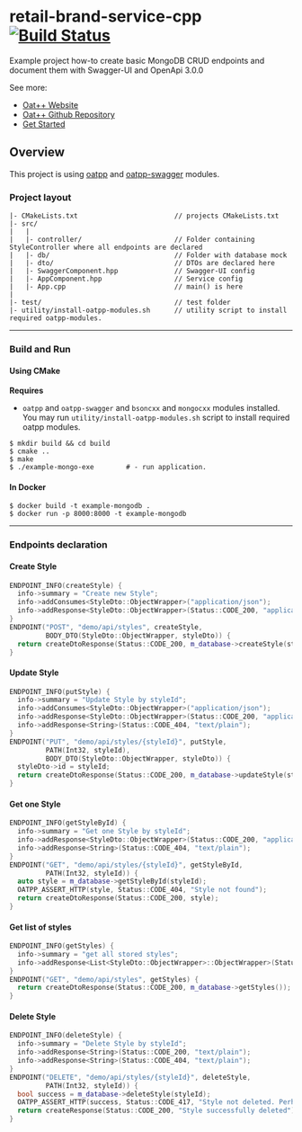 # retail-brand-service-cpp [![Build Status](https://dev.azure.com/lganzzzo/lganzzzo/_apis/build/status/example-crud?branchName=master)](https://dev.azure.com/lganzzzo/lganzzzo/_build?definitionId=9?branchName=master)

Example project how-to create basic MongoDB CRUD endpoints and document them with Swagger-UI and OpenApi 3.0.0

See more:

- [Oat++ Website](https://oatpp.io/)
- [Oat++ Github Repository](https://github.com/oatpp/oatpp)
- [Get Started](https://oatpp.io/docs/start)

## Overview

This project is using [oatpp](https://github.com/oatpp/oatpp) and [oatpp-swagger](https://github.com/oatpp/oatpp-swagger) modules.

### Project layout

```
|- CMakeLists.txt                        // projects CMakeLists.txt
|- src/
|   |
|   |- controller/                       // Folder containing StyleController where all endpoints are declared
|   |- db/                               // Folder with database mock
|   |- dto/                              // DTOs are declared here
|   |- SwaggerComponent.hpp              // Swagger-UI config
|   |- AppComponent.hpp                  // Service config
|   |- App.cpp                           // main() is here
|
|- test/                                 // test folder
|- utility/install-oatpp-modules.sh      // utility script to install required oatpp-modules.
```

---

### Build and Run

#### Using CMake

**Requires**

- `oatpp` and `oatpp-swagger` and `bsoncxx` and `mongocxx` modules installed. You may run `utility/install-oatpp-modules.sh` 
script to install required oatpp modules.

```
$ mkdir build && cd build
$ cmake ..
$ make 
$ ./example-mongo-exe        # - run application.
```

#### In Docker

```
$ docker build -t example-mongodb .
$ docker run -p 8000:8000 -t example-mongodb
```

---

### Endpoints declaration

#### Create Style

```c++
ENDPOINT_INFO(createStyle) {
  info->summary = "Create new Style";
  info->addConsumes<StyleDto::ObjectWrapper>("application/json");
  info->addResponse<StyleDto::ObjectWrapper>(Status::CODE_200, "application/json");
}
ENDPOINT("POST", "demo/api/styles", createStyle,
         BODY_DTO(StyleDto::ObjectWrapper, styleDto)) {
  return createDtoResponse(Status::CODE_200, m_database->createStyle(styleDto));
}
```

#### Update Style

```c++
ENDPOINT_INFO(putStyle) {
  info->summary = "Update Style by styleId";
  info->addConsumes<StyleDto::ObjectWrapper>("application/json");
  info->addResponse<StyleDto::ObjectWrapper>(Status::CODE_200, "application/json");
  info->addResponse<String>(Status::CODE_404, "text/plain");
}
ENDPOINT("PUT", "demo/api/styles/{styleId}", putStyle,
         PATH(Int32, styleId),
         BODY_DTO(StyleDto::ObjectWrapper, styleDto)) {
  styleDto->id = styleId;
  return createDtoResponse(Status::CODE_200, m_database->updateStyle(styleDto));
}
```

#### Get one Style

```c++
ENDPOINT_INFO(getStyleById) {
  info->summary = "Get one Style by styleId";
  info->addResponse<StyleDto::ObjectWrapper>(Status::CODE_200, "application/json");
  info->addResponse<String>(Status::CODE_404, "text/plain");
}
ENDPOINT("GET", "demo/api/styles/{styleId}", getStyleById,
         PATH(Int32, styleId)) {
  auto style = m_database->getStyleById(styleId);
  OATPP_ASSERT_HTTP(style, Status::CODE_404, "Style not found");
  return createDtoResponse(Status::CODE_200, style);
}
```

#### Get list of styles

```c++
ENDPOINT_INFO(getStyles) {
  info->summary = "get all stored styles";
  info->addResponse<List<StyleDto::ObjectWrapper>::ObjectWrapper>(Status::CODE_200, "application/json");
}
ENDPOINT("GET", "demo/api/styles", getStyles) {
  return createDtoResponse(Status::CODE_200, m_database->getStyles());
}
```

#### Delete Style
```c++
ENDPOINT_INFO(deleteStyle) {
  info->summary = "Delete Style by styleId";
  info->addResponse<String>(Status::CODE_200, "text/plain");
  info->addResponse<String>(Status::CODE_404, "text/plain");
}
ENDPOINT("DELETE", "demo/api/styles/{styleId}", deleteStyle,
         PATH(Int32, styleId)) {
  bool success = m_database->deleteStyle(styleId);
  OATPP_ASSERT_HTTP(success, Status::CODE_417, "Style not deleted. Perhaps no such Style in the Database");
  return createResponse(Status::CODE_200, "Style successfully deleted");
}  
```
